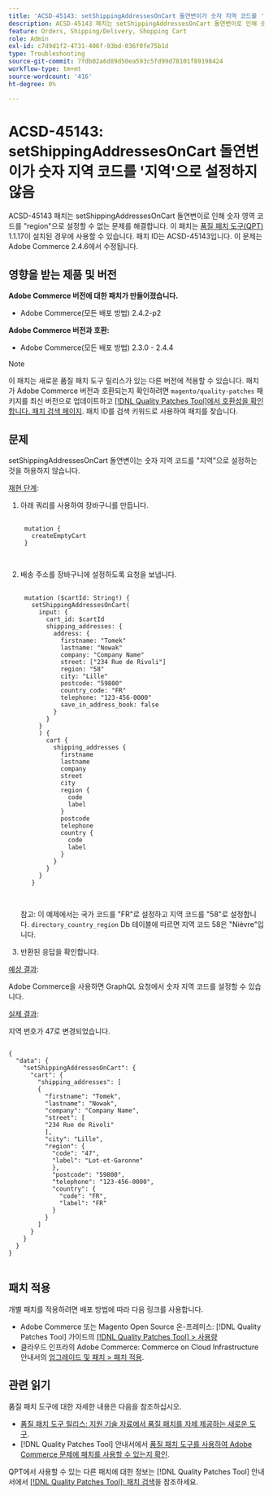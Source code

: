 ```yaml
---
title: 'ACSD-45143: setShippingAddressesOnCart 돌연변이가 숫자 지역 코드를 ''지역''으로 설정하지 않음'
description: ACSD-45143 패치는 setShippingAddressesOnCart 돌연변이로 인해 숫자 영역 코드를 "region"으로 설정할 수 없는 문제를 해결합니다. 이 패치는 [Quality Patches Tool (QPT)](https://experienceleague.adobe.com/en/docs/commerce-operations/tools/quality-patches-tool/quality-patches-tool-to-self-serve-quality-patches) 1.1.17이 설치된 경우 사용할 수 있습니다. 패치 ID는 ACSD-45143입니다. 이 문제는 Adobe Commerce 2.4.6에서 수정됩니다.
feature: Orders, Shipping/Delivery, Shopping Cart
role: Admin
exl-id: c7d9d1f2-4731-406f-93bd-036f0fe75b1d
type: Troubleshooting
source-git-commit: 7fdb02a6d89d50ea593c5fd99d78101f89198424
workflow-type: tm+mt
source-wordcount: '416'
ht-degree: 0%

---
```


# ACSD-45143: setShippingAddressesOnCart 돌연변이가 숫자 지역 코드를 &#39;지역&#39;으로 설정하지 않음

ACSD-45143 패치는 setShippingAddressesOnCart 돌연변이로 인해 숫자 영역 코드를 &quot;region&quot;으로 설정할 수 없는 문제를 해결합니다. 이 패치는 [품질 패치 도구(QPT)](https://experienceleague.adobe.com/en/docs/commerce-operations/tools/quality-patches-tool/quality-patches-tool-to-self-serve-quality-patches) 1.1.17이 설치된 경우에 사용할 수 있습니다. 패치 ID는 ACSD-45143입니다. 이 문제는 Adobe Commerce 2.4.6에서 수정됩니다.

## 영향을 받는 제품 및 버전

**Adobe Commerce 버전에 대한 패치가 만들어졌습니다.**

* Adobe Commerce(모든 배포 방법) 2.4.2-p2

**Adobe Commerce 버전과 호환:**

* Adobe Commerce(모든 배포 방법) 2.3.0 - 2.4.4

>[!NOTE]
>
>이 패치는 새로운 품질 패치 도구 릴리스가 있는 다른 버전에 적용할 수 있습니다. 패치가 Adobe Commerce 버전과 호환되는지 확인하려면 `magento/quality-patches` 패키지를 최신 버전으로 업데이트하고 [[!DNL Quality Patches Tool]에서 호환성을 확인합니다. 패치 검색 페이지](https://experienceleague.adobe.com/en/docs/commerce-operations/tools/quality-patches-tool/quality-patches-tool-to-self-serve-quality-patches). 패치 ID를 검색 키워드로 사용하여 패치를 찾습니다.

## 문제

setShippingAddressesOnCart 돌연변이는 숫자 지역 코드를 &quot;지역&quot;으로 설정하는 것을 허용하지 않습니다.

<u>재현 단계</u>:

1. 아래 쿼리를 사용하여 장바구니를 만듭니다.

   <pre>
    <code class="language-graphql">
    mutation {
      createEmptyCart
    }
    </code>
    </pre>

1. 배송 주소를 장바구니에 설정하도록 요청을 보냅니다.

   <pre>
    <code class="language-graphql">
    mutation ($cartId: String!) {
      setShippingAddressesOnCart(
        input: {
          cart_id: $cartId
          shipping_addresses: {
            address: {
              firstname: "Tomek"
              lastname: "Nowak"
              company: "Company Name"
              street: ["234 Rue de Rivoli"]
              region: "58"
              city: "Lille"
              postcode: "59800"
              country_code: "FR"
              telephone: "123-456-0000"
              save_in_address_book: false
            }
          }
        }
        ) {
          cart {
            shipping_addresses {
              firstname
              lastname
              company
              street
              city
              region {
                code
                label
              }
              postcode
              telephone
              country {
                code
                label
              }
            }
          }
        }
      }
      </code>
      </pre>

   참고: 이 예제에서는 국가 코드를 &quot;FR&quot;로 설정하고 지역 코드를 &quot;58&quot;로 설정합니다. `directory_country_region` Db 테이블에 따르면 지역 코드 58은 &quot;Nièvre&quot;입니다.

1. 반환된 응답을 확인합니다.

<u>예상 결과</u>:

Adobe Commerce을 사용하면 GraphQL 요청에서 숫자 지역 코드를 설정할 수 있습니다.

<u>실제 결과</u>:

지역 번호가 47로 변경되었습니다.

<pre>
<code class="language-graphql">
{
  "data": {
    "setShippingAddressesOnCart": {
      "cart": {
        "shipping_addresses": [
        {
          "firstname": "Tomek",
          "lastname": "Nowak",
          "company": "Company Name",
          "street": [
          "234 Rue de Rivoli"
          ],
          "city": "Lille",
          "region": {
            "code": "47",
            "label": "Lot-et-Garonne"
            },
            "postcode": "59800",
            "telephone": "123-456-0000",
            "country": {
              "code": "FR",
              "label": "FR"
            }
          }
        ]
      }
    }
  }
}
</code>
</pre>

## 패치 적용

개별 패치를 적용하려면 배포 방법에 따라 다음 링크를 사용합니다.

* Adobe Commerce 또는 Magento Open Source 온-프레미스: [!DNL Quality Patches Tool] 가이드의 [[!DNL Quality Patches Tool] > 사용량](/help/tools/quality-patches-tool/usage.md)
* 클라우드 인프라의 Adobe Commerce: Commerce on Cloud Infrastructure 안내서의 [업그레이드 및 패치 > 패치 적용](https://experienceleague.adobe.com/docs/commerce-cloud-service/user-guide/develop/upgrade/apply-patches.html).

## 관련 읽기

품질 패치 도구에 대한 자세한 내용은 다음을 참조하십시오.

* [품질 패치 도구 릴리스: 지원 기술 자료에서 품질 패치를 자체 제공하는 새로운 도구](https://experienceleague.adobe.com/en/docs/commerce-operations/tools/quality-patches-tool/quality-patches-tool-to-self-serve-quality-patches).
* [!DNL Quality Patches Tool] 안내서에서 [품질 패치 도구를 사용하여 Adobe Commerce 문제에 패치를 사용할 수 있는지 확인](/help/tools/quality-patches-tool/patches-available-in-qpt/check-patch-for-magento-issue-with-magento-quality-patches.md).

QPT에서 사용할 수 있는 다른 패치에 대한 정보는 [!DNL Quality Patches Tool] 안내서에서 [[!DNL Quality Patches Tool]: 패치 검색](https://experienceleague.adobe.com/tools/commerce-quality-patches/index.html)을 참조하세요.
